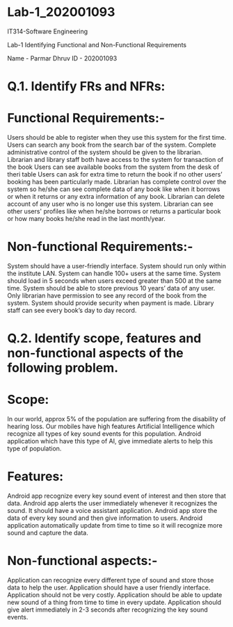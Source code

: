 # Lab-1_202001093
IT314-Software Engineering 

Lab-1
Identifying Functional and Non-Functional Requirements


Name - Parmar Dhruv
ID - 202001093




# Q.1. Identify FRs and NFRs:

# Functional Requirements:-
Users should be able to register when they use this system for the first time.
Users can search any book from the search bar of the system.
Complete administrative control of the system should be given to the librarian.
Librarian and library staff both have access to the system for transaction of the book
Users can see available books from the system from the desk of theri table
Users can ask for extra time to return the book if no other users’ booking has been particularly made.
Librarian has complete control over the system so he/she can see complete data of any book like when it borrows or when it returns or any extra information of any book.
Librarian can delete account of any user who is no longer use this system.
Librarian can see other users' profiles like when he/she borrows or returns a particular book or how many books he/she read in the last month/year.

# Non-functional Requirements:-
System should have a user-friendly interface.
System should run only within the institute LAN.
System can handle 100+ users at the same time.
System should load in 5 seconds when users exceed greater than 500 at the same time.
System should be able to store previous 10 years’ data of any user.
Only librarian have permission to see any record of the book from the system.
System should provide security when payment is made.
Library staff can see every book’s day to day record.



# Q.2. Identify scope, features and non-functional aspects of the following problem.

# Scope: 
In our world, approx 5% of the population are suffering from the disability of hearing loss.
Our mobiles have high features Artificial Intelligence which recognize all types of key sound events for this population.
Android application which have this type of AI, give immediate alerts to help this type of population.

# Features:
Android app recognize every key sound event of interest and then store that data.
Android app alerts the user immediately whenever it recognizes the sound.
It should have a voice assistant application.
Android app store the data of every key sound and then give information to users.
Android application automatically update from time to time so it will recognize more sound and capture the data.

# Non-functional aspects:-
Application can recognize every different type of sound and store those data to help the user.
Application should have a user friendly interface.
Application should not be very costly.
Application should be able to update new sound of a thing from time to time in every update.
Application should give alert immediately in 2-3 seconds after recognizing the key sound events.  
